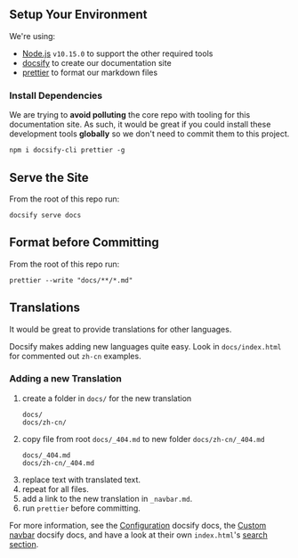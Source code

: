 ## Setup Your Environment

We're using:

- [Node.js](https://github.com/asdf-vm/asdf-nodejs) `v10.15.0` to support the other required tools
- [docsify](https://docsify.js.org/#/) to create our documentation site
- [prettier](https://prettier.io/) to format our markdown files

### Install Dependencies

We are trying to **avoid polluting** the core repo with tooling for this documentation site. As such, it would be great if you could install these development tools **globally** so we don't need to commit them to this project.

```shell
npm i docsify-cli prettier -g
```

## Serve the Site

From the root of this repo run:

```shell
docsify serve docs
```

## Format before Committing

From the root of this repo run:

```shell
prettier --write "docs/**/*.md"
```

## Translations

It would be great to provide translations for other languages.

Docsify makes adding new languages quite easy. Look in `docs/index.html` for commented out `zh-cn` examples.

### Adding a new Translation

1. create a folder in `docs/` for the new translation
   ```
   docs/
   docs/zh-cn/
   ```
2. copy file from root `docs/_404.md` to new folder `docs/zh-cn/_404.md`
   ```
   docs/_404.md
   docs/zh-cn/_404.md
   ```
3. replace text with translated text.
4. repeat for all files.
5. add a link to the new translation in `_navbar.md`.
6. run `prettier` before committing.

For more information, see the [Configuration](https://docsify.js.org/#/configuration) docsify docs, the [Custom navbar](https://docsify.js.org/#/custom-navbar) docsify docs, and have a look at their own `index.html`'s [search section](https://github.com/docsifyjs/docsify/blob/6ac7bace213145cb655e9a5e9e209384db08e5f9/docs/index.html#L48).
